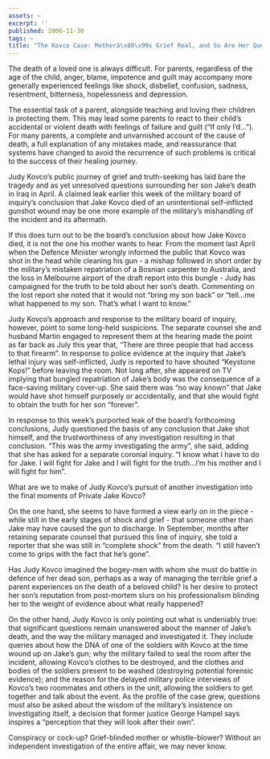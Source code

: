 ```yaml
---
assets: ~
excerpt: ''
published: 2006-11-30
tags: ~
title: "The Kovco Case: Motherâ\x80\x99s Grief Real, and So Are Her Questions"
---
```

The death of a loved one is always difficult. For parents, regardless of
the age of the child, anger, blame, impotence and guilt may accompany
more generally experienced feelings like shock, disbelief, confusion,
sadness, resentment, bitterness, hopelessness and depression.

The essential task of a parent, alongside teaching and loving their
children is protecting them. This may lead some parents to react to
their child’s accidental or violent death with feelings of failure and
guilt (“If only I’d…”). For many parents, a complete and unvarnished
account of the cause of death, a full explanation of any mistakes made,
and reassurance that systems have changed to avoid the recurrence of
such problems is critical to the success of their healing journey.

Judy Kovco’s public journey of grief and truth-seeking has laid bare the
tragedy and as yet unresolved questions surrounding her son Jake’s death
in Iraq in April. A claimed leak earlier this week of the military board
of inquiry’s conclusion that Jake Kovco died of an unintentional
self-inflicted gunshot wound may be one more example of the military’s
mishandling of the incident and its aftermath.

If this does turn out to be the board’s conclusion about how Jake Kovco
died, it is not the one his mother wants to hear. From the moment last
April when the Defence Minister wrongly informed the public that Kovco
was shot in the head while cleaning his gun - a mishap followed in short
order by the military’s mistaken repatriation of a Bosnian carpenter to
Australia, and the loss in Melbourne airport of the draft report into
this bungle - Judy has campaigned for the truth to be told about her
son’s death. Commenting on the lost report she noted that it would not
“bring my son back” or “tell…me what happened to my son. That’s what I
want to know.”

Judy Kovco’s approach and response to the military board of inquiry,
however, point to some long-held suspicions. The separate counsel she
and husband Martin engaged to represent them at the hearing made the
point as far back as July this year that, “There are three people that
had access to that firearm”. In response to police evidence at the
inquiry that Jake’s lethal injury was self-inflicted, Judy is reported
to have shouted “Keystone Kops!” before leaving the room. Not long
after, she appeared on TV implying that bungled repatriation of Jake’s
body was the consequence of a face-saving military cover-up. She said
there was “no way known” that Jake would have shot himself purposely or
accidentally, and that she would fight to obtain the truth for her son
“forever”.

In response to this week’s purported leak of the board’s forthcoming
conclusions, Judy questioned the basis of any conclusion that Jake shot
himself, and the trustworthiness of any investigation resulting in that
conclusion. “This was the army investigating the army”, she said, adding
that she has asked for a separate coronial inquiry. “I know what I have
to do for Jake. I will fight for Jake and I will fight for the truth…I’m
his mother and I will fight for him”.

What are we to make of Judy Kovco’s pursuit of another investigation
into the final moments of Private Jake Kovco?

On the one hand, she seems to have formed a view early on in the piece -
while still in the early stages of shock and grief - that someone other
than Jake may have caused the gun to discharge. In September, months
after retaining separate counsel that pursued this line of inquiry, she
told a reporter that she was still in “complete shock” from the death.
“I still haven’t come to grips with the fact that he’s gone”.

Has Judy Kovco imagined the bogey-men with whom she must do battle in
defence of her dead son, perhaps as a way of managing the terrible grief
a parent experiences on the death of a beloved child? Is her desire to
protect her son’s reputation from post-mortem slurs on his
professionalism blinding her to the weight of evidence about what really
happened?

On the other hand, Judy Kovco is only pointing out what is undeniably
true: that significant questions remain unanswered about the manner of
Jake’s death, and the way the military managed and investigated it. They
include queries about how the DNA of one of the soldiers with Kovco at
the time wound up on Jake’s gun; why the military failed to seal the
room after the incident, allowing Kovco’s clothes to be destroyed, and
the clothes and bodies of the soldiers present to be washed (destroying
potential forensic evidence); and the reason for the delayed military
police interviews of Kovco’s two roommates and others in the unit,
allowing the soldiers to get together and talk about the event. As the
profile of the case grew, questions must also be asked about the wisdom
of the military’s insistence on investigating itself, a decision that
former justice George Hampel says inspires a “perception that they will
look after their own”.

Conspiracy or cock-up? Grief-blinded mother or whistle-blower? Without
an independent investigation of the entire affair, we may never know.